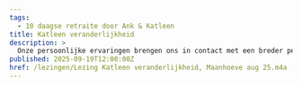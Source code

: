 ```yaml
---
tags:
  - 10 daagse retraite door Ank & Katleen
title: Katleen veranderlijkheid
description: >
  Onze persoonlijke ervaringen brengen ons in contact met een breder perspectief: wat eigen is aan levensprocessen, zoals veranderlijkheid
published: 2025-09-19T12:00:00Z
href: /lezingen/Lezing Katleen veranderlijkheid, Maanhoeve aug 25.m4a
---
```

